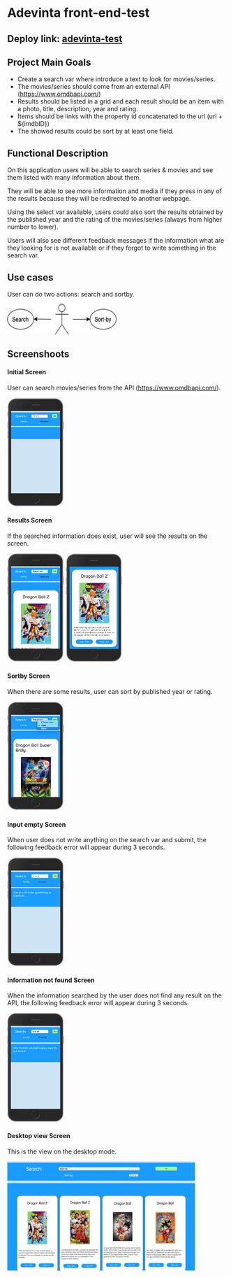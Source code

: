 # Adevinta front-end-test 

## Deploy link: [adevinta-test](https://adricampo.github.io/film-store/)

## Project Main Goals 

- Create a search var where introduce a text to look for movies/series.
- The movies/series should come from an external API (https://www.omdbapi.com/)
- Results should be listed in a grid and each result should be an item with a photo, title, description, year and rating. 
- Items should be links with the property id concatenated to the url (url + ${imdbID})
- The showed results could be sort by at least one field. 

## Functional Description

On this application users will be able to search series & movies and see them listed with many information about them.

They will be able to see more information and media if they press in any of the results because they will be redirected to another webpage.

Using the select var available, users could also sort the results obtained by the published year and the rating of the movies/series (always from higher number to lower).

Users will also see different feedback messages if the information what are they looking for is not available or if they forgot to write something in the search var.

## Use cases

User can do two actions: search and sortby.

<img src="images/Use-cases.png" height= "70" width="250">


## Screenshoots

#### Initial Screen

User can search movies/series from the API (https://www.omdbapi.com/).

<img src="images/Initial-screen.png" height= "250" width="130">

#### Results Screen

If the searched information does exist, user will see the results on the screen.

<div>
<img src="images/Results-screen1.png" height= "250" width="130">

<img src="images/Results-screen2.png" height= "250" width="130">
</div>


#### Sortby Screen

When there are some results, user can sort by published year or rating.

<img src="images/Sortby-screen.png" height= "250" width="130">

#### Input empty Screen

When user does not write anything on the search var and submit, the following feedback error will appear during 3 seconds.

<img src="images/Input-empty-screen.png" height= "250" width="130">

####  Information not found Screen

When the information searched by the user does not find any result on the API, the following feedback error will appear during 3 seconds.

<img src="images/Info-not-found-screen.png" height= "250" width="130">

#### Desktop view Screen

This is the view on the desktop mode. 

<img src="images/Desktop-view-screen.png" height= "250" width="430">
